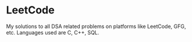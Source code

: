 # LeetCode
My solutions to all DSA related problems on platforms like LeetCode, GFG, etc.
Languages used are C, C++, SQL.
